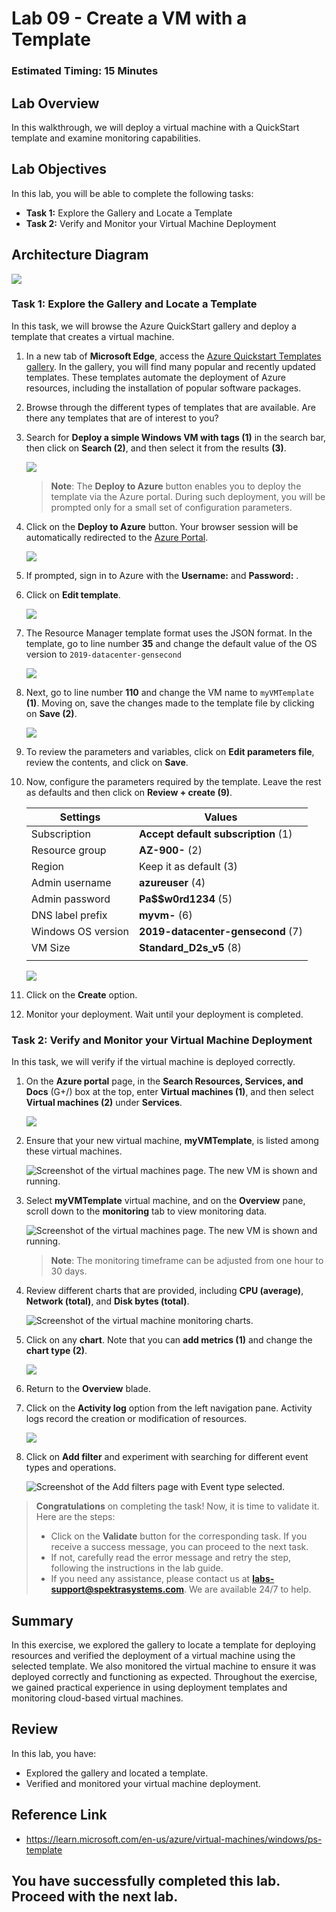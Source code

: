 # Lab 09 - Create a VM with a Template

### Estimated Timing: 15 Minutes

## Lab Overview

In this walkthrough, we will deploy a virtual machine with a QuickStart template and examine monitoring capabilities.

## Lab Objectives

In this lab, you will be able to complete the following tasks:

+ **Task 1:** Explore the Gallery and Locate a Template
+ **Task 2:** Verify and Monitor your Virtual Machine Deployment

## Architecture Diagram

![](../images/az900lab09.PNG) 

### Task 1: Explore the Gallery and Locate a Template

In this task, we will browse the Azure QuickStart gallery and deploy a template that creates a virtual machine.

1. In a new tab of **Microsoft Edge**, access the [Azure Quickstart Templates gallery](https://azure.microsoft.com/resources/templates?azure-portal=true). In the gallery, you will find many popular and recently updated templates. These templates automate the deployment of Azure resources, including the installation of popular software packages.

1. Browse through the different types of templates that are available. Are there any templates that are of interest to you?

1. Search for **Deploy a simple Windows VM with tags (1)** in the search bar, then click on **Search (2)**, and then select it from the results **(3)**.

    ![](./images/az-900-87.png)

    >**Note**: The **Deploy to Azure** button enables you to deploy the template via the Azure portal. During such deployment, you will be prompted only for a small set of configuration parameters. 

1. Click on the **Deploy to Azure** button. Your browser session will be automatically redirected to the [Azure Portal](http://portal.azure.com/).

    ![](../images/l9.5.png)

1. If prompted, sign in to Azure with the **Username:** <inject key="AzureAdUserEmail"></inject> and **Password:** <inject key="AzureAdUserPassword"></inject>.

1. Click on **Edit template**. 

    ![](./images/az-900-88.png)

1. The Resource Manager template format uses the JSON format. In the template, go to line number **35** and change the default value of the OS version to `2019-datacenter-gensecond`

   ![](../images/l9os.png)
   
1. Next, go to line number **110** and change the VM name to `myVMTemplate` **(1)**. Moving on, save the changes made to the template file by clicking on **Save (2)**.

   ![](./images/az-900-89.png)

3. To review the parameters and variables, click on **Edit parameters file**, review the contents, and click on **Save**.
  
1. Now, configure the parameters required by the template. Leave the rest as defaults and then click on **Review + create (9)**.

    | Settings| Values|
    |----|----|
    | Subscription | **Accept default subscription** (1)|
    | Resource group | **AZ-900-<inject key="DeploymentID" enableCopy="false"/>** (2) |
    | Region | Keep it as default (3) |
    | Admin username | **azureuser** (4) |
    | Admin password | **Pa$$w0rd1234** (5) |
    | DNS label prefix | **myvm-<inject key="DeploymentID" enableCopy="false"/>** (6) |
    | Windows OS version | **2019-datacenter-gensecond** (7)|
    | VM Size | **Standard_D2s_v5** (8)|
    |||
   
    ![](./images/az-900-90.png)

1. Click on the **Create** option.

1. Monitor your deployment. Wait until your deployment is completed.

### Task 2: Verify and Monitor your Virtual Machine Deployment

In this task, we will verify if the virtual machine is deployed correctly. 

1. On the **Azure portal** page, in the **Search Resources, Services, and Docs** (G+/) box at the top, enter **Virtual machines (1)**, and then select **Virtual machines (2)** under **Services**.

   ![](../images/lab1-image1.png) 

1. Ensure that your new virtual machine, **myVMTemplate**, is listed among these virtual machines.

    ![Screenshot of the virtual machines page. The new VM is shown and running.](./images/az-900-91.png)

1. Select **myVMTemplate** virtual machine, and on the **Overview** pane, scroll down to the **monitoring** tab to view monitoring data.

    ![Screenshot of the virtual machines page. The new VM is shown and running.](../images/myvmtemplate1.png)

    >**Note**: The monitoring timeframe can be adjusted from one hour to 30 days.

1. Review different charts that are provided, including **CPU (average)**, **Network (total)**, and **Disk bytes (total)**. 

    ![Screenshot of the virtual machine monitoring charts.](../images/0903.png)

1. Click on any **chart**. Note that you can **add metrics (1)** and change the **chart type (2)**.

    ![](./images/az-900-92.png)

1. Return to the **Overview** blade.

1. Click on the **Activity log** option from the left navigation pane. Activity logs record the creation or modification of resources. 

    ![](./images/az-900-93.png)

1. Click on **Add filter** and experiment with searching for different event types and operations. 

   ![Screenshot of the Add filters page with Event type selected.](./images/az-900-94.png)

> **Congratulations** on completing the task! Now, it is time to validate it. Here are the steps:
> - Click on the **Validate** button for the corresponding task. If you receive a success message, you can proceed to the next task. 
> - If not, carefully read the error message and retry the step, following the instructions in the lab guide.
> - If you need any assistance, please contact us at **labs-support@spektrasystems.com**. We are available 24/7 to help.

<validation step="acb8db6a-300c-4a38-a149-41c7ba96055c" />

## Summary
In this exercise, we explored the gallery to locate a template for deploying resources and verified the deployment of a virtual machine using the selected template. We also monitored the virtual machine to ensure it was deployed correctly and functioning as expected. Throughout the exercise, we gained practical experience in using deployment templates and monitoring cloud-based virtual machines.
    
## Review
In this lab, you have:
- Explored the gallery and located a template.
- Verified and monitored your virtual machine deployment.

## Reference Link

- https://learn.microsoft.com/en-us/azure/virtual-machines/windows/ps-template  

## You have successfully completed this lab. Proceed with the next lab.
